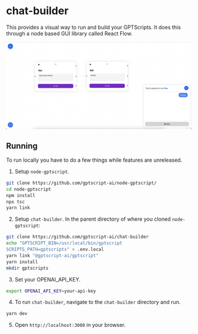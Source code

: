 # chat-builder 
This provides a visual way to run and build your GPTScripts. It does this through a node based GUI library called React Flow.

![Chat Image](assets/chat.png)

## Running
To run locally you have to do a few things while features are unreleased.

1. Setup `node-gptscript`.

```bash
git clone https://github.com/gptscript-ai/node-gptscript/
cd node-gptscript
npm install
npx tsc
yarn link
```

2. Setup `chat-builder`. In the parent directory of where you cloned `node-gptscript`:

```bash
git clone https://github.com/gptscript-ai/chat-builder
echo "GPTSCRIPT_BIN=/usr/local/bin/gptscript
SCRIPTS_PATH=gptscripts" > .env.local
yarn link "@gptscript-ai/gptscript"
yarn install
mkdir gptscripts
```

3. Set your OPENAI_API_KEY.

```bash
export OPENAI_API_KEY=your-api-key
```

4. To run `chat-builder`, navigate to the `chat-builder` directory and run.

```bash
yarn dev
```

5. Open `http://localhost:3000` in your browser.
